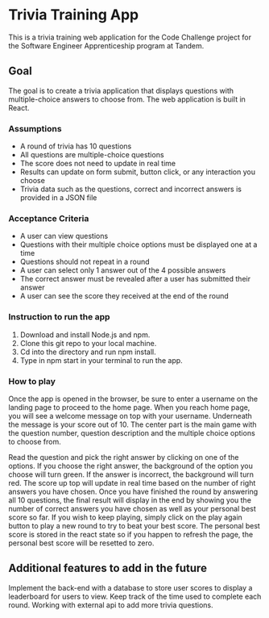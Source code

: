 # Trivia Training App

This is a trivia training web application for the Code Challenge project for the Software Engineer Apprenticeship program at Tandem. 

## Goal

The goal is to create a trivia application that displays questions with multiple-choice answers to choose from. The web application is built in React.

### Assumptions
- A round of trivia has 10 questions
- All questions are multiple-choice questions
- The score does not need to update in real time
- Results can update on form submit, button click, or any interaction you choose
- Trivia data such as the questions, correct and incorrect answers is provided in a JSON file

### Acceptance Criteria
- A user can view questions
- Questions with their multiple choice options must be displayed one at a time
- Questions should not repeat in a round
- A user can select only 1 answer out of the 4 possible answers
- The correct answer must be revealed after a user has submitted their answer
- A user can see the score they received at the end of the round

### Instruction to run the app
1. Download and install Node.js and npm.
2. Clone this git repo to your local machine.
3. Cd into the directory and run npm install.
4. Type in npm start in your terminal to run the app.

### How to play
Once the app is opened in the browser, be sure to enter a username on the landing page to proceed to the home page. When you reach home page, you will see a welcome message on top with your username. Underneath the message is your score out of 10. The center part is the main game with the question number, question description and the multiple choice options to choose from. 

Read the question and pick the right answer by clicking on one of the options. If you choose the right answer, the background of the option you choose will turn green. If the answer is incorrect, the background will turn red. The score up top will update in real time based on the number of right answers you have chosen. Once you have finished the round by answering all 10 questions, the final result will display in the end by showing you the number of correct answers you have chosen as well as your personal best score so far. If you wish to keep playing, simply click on the play again button to play a new round to try to beat your best score. The personal best score is stored in the react state so if you happen to refresh the page, the personal best score will be resetted to zero. 

## Additional features to add in the future
Implement the back-end with a database to store user scores to display a leaderboard for users to view. Keep track of the time used to complete each round. Working with external api to add more trivia questions. 
